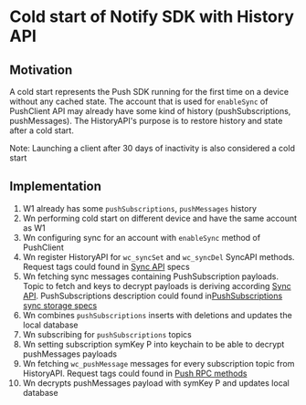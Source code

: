 # Cold start of Notify SDK with History API

## Motivation

A cold start represents the Push SDK running for the first time on a device without any cached state. The account that is used for `enableSync` of PushClient API may already have some kind of history (pushSubscriptions, pushMessages). The HistoryAPI's purpose is to restore history and state after a cold start.

Note: Launching a client after 30 days of inactivity is also considered a cold start

## Implementation

1. W1 already has some `pushSubscriptions`, `pushMessages` history
2. Wn performing cold start on different device and have the same account as W1
3. Wn configuring sync for an account with `enableSync` method of PushClient
4. Wn register HistoryAPI for `wc_syncSet` and `wc_syncDel` SyncAPI methods. Request tags could found in [Sync API](../core/sync/readme.md) specs
5. Wn fetching sync messages containing PushSubscription payloads. Topic to fetch and keys to decrypt payloads is deriving according [Sync API](../core/sync/readme.md). PushSubscriptions description could found in[PushSubscriptions sync storage specs](./usage-of-sync-api.md)
6. Wn combines `pushSubscriptions` inserts with deletions and updates the local database
7. Wn subscribing for `pushSubscriptions` topics
8. Wn setting subscription symKey P into keychain to be able to decrypt pushMessages payloads
9. Wn fetching `wc_pushMessage` messages for every subscription topic from HistoryAPI. Request tags could found in [Push RPC methods](./rpc-methods.md) 
10. Wn decrypts pushMessages payload with symKey P and updates local database